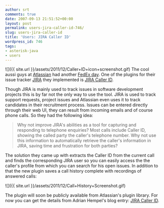 ```yaml
---
author: srt
comments: true
date: 2007-09-13 21:51:52+00:00
layout: post
permalink: users-jira-caller-id-746/
slug: users-jira-caller-id
title: 'Users: JIRA Caller ID'
wordpress_id: 746
tags:
- asterisk-java
- users
---
```



![]({{ site.url }}/assets/2011/12/Caller+ID+icon+screenshot.gif)
The cool aussi guys at [Atlassian](http://www.atlassian.com/) had another 
[FedEx day](http://blogs.atlassian.com/rebelutionary/archives/000495.html). One of the plugins for their issue tracker [JIRA](http://www.atlassian.com/software/jira/) they implemented is [JIRA Caller ID](http://blogs.atlassian.com/developer/2007/09/fedex_vi_winner_jira_caller_id.html).






Though JIRA is mainly used to track issues in software development projects this is by far not the only way to use the tool. JIRA is used to track support requests, project issues and Atlassian even uses it to track candidates in their recruitment process. Issues can be entered directly through their web UI, they can result from incoming emails and of course phone calls. So they had the following idea:





<blockquote>
Why not improve JIRA's abilities as a tool for capturing and responding to telephone enquiries? Most calls include Caller ID, showing the called party the caller's telephone number. Why not use this information to automatically retrieve the caller's information in JIRA, saving time and frustration for both parties?
</blockquote>





The solution they came up with extracts the Caller ID from the current call and finds the corresponding JIRA user so you can easily access the the caller's profile from which you can search for his open issues. In addition to that the new plugin saves a call history complete with recordings of answered calls:





![]({{ site.url }}/assets/2011/12/Call+History+Screenshot.gif)





The plugin will soon be publicly available from Atlassian's plugin library. For now you can get the details from Adrian Hempel's blog entry: [JIRA Caller ID](http://blogs.atlassian.com/developer/2007/09/fedex_vi_winner_jira_caller_id.html).

